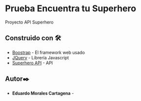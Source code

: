 # Prueba Encuentra tu Superhero

Proyecto API Superhero

## Construido con 🛠️

* [Boostrap](https://getbootstrap.com/) - El framework web usado
* [JQuery](https://jquery.com/) - Librería Javascript
* [Superhero API](https://superheroapi.com) - API


## Autor✒️


* **Eduardo Morales Cartagena** - 
